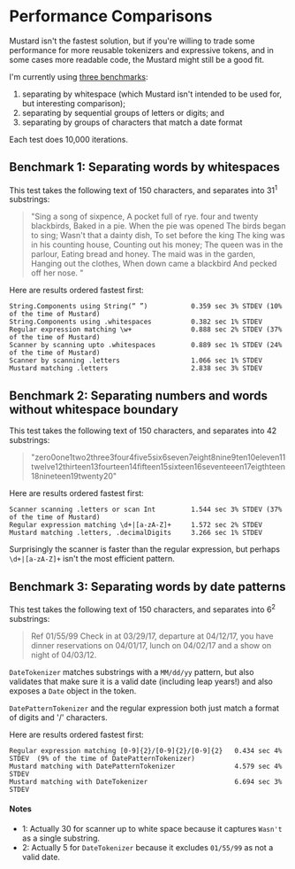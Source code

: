 # Performance Comparisons

Mustard isn't the fastest solution, but if you're willing to trade some performance for more reusable tokenizers and expressive tokens, and in some cases more readable code, the Mustard might still be a good fit.

I'm currently using [three benchmarks](/Tests/PerformanceTests.swift):

1. separating by whitespace (which Mustard isn't intended to be used for, but interesting comparison);
2. separating by sequential groups of letters or digits; and
3. separating by groups of characters that match a date format

Each test does 10,000 iterations.

## Benchmark 1: Separating words by whitespaces

This test takes the following text of 150 characters, and separates into 31<sup>1</sup> substrings:

> "Sing a song of sixpence, A pocket full of rye. four and twenty blackbirds, Baked in a pie. When the pie was opened The birds began to sing; Wasn't that a dainty dish, To set before the king The king was in his counting house, Counting out his money; The queen was in the parlour, Eating bread and honey. The maid was in the garden, Hanging out the clothes, When down came a blackbird And pecked off her nose. "

Here are results ordered fastest first:

````
String.Components using String(“ ”)           0.359 sec 3% STDEV (10% of the time of Mustard)
String.Components using .whitespaces          0.382 sec 1% STDEV
Regular expression matching \w+               0.888 sec 2% STDEV (37% of the time of Mustard)
Scanner by scanning upto .whitespaces         0.889 sec 1% STDEV (24% of the time of Mustard)
Scanner by scanning .letters                  1.066 sec 1% STDEV
Mustard matching .letters                     2.838 sec 3% STDEV
````

## Benchmark 2: Separating numbers and words without whitespace boundary

This test takes the following text of 150 characters, and separates into 42 substrings:

> "zero0one1two2three3four4five5six6seven7eight8nine9ten10eleven11twelve12thirteen13fourteen14fifteen15sixteen16seventeeen17eigthteen18nineteen19twenty20"

Here are results ordered fastest first:

````
Scanner scanning .letters or scan Int         1.544 sec 3% STDEV (37% of the time of Mustard)
Regular expression matching \d+|[a-zA-Z]+     1.572 sec 2% STDEV
Mustard matching .letters, .decimalDigits     3.266 sec 1% STDEV
````

Surprisingly the scanner is faster than the regular expression, but perhaps `\d+|[a-zA-Z]+` isn't the most efficient pattern.

## Benchmark 3: Separating words by date patterns

This test takes the following text of 150 characters, and separates into 6<sup>2</sup> substrings:

> Ref 01/55/99 Check in at 03/29/17, departure at 04/12/17, you have dinner reservations on 04/01/17, lunch on 04/02/17 and a show on night of 04/03/12.

`DateTokenizer` matches substrings with a `MM/dd/yy` pattern, but also validates that make sure it is a valid
date (including leap years!) and also exposes a `Date` object in the token.

`DatePatternTokenizer` and the regular expression both just match a format of digits and '/' characters.

Here are results ordered fastest first:

````
Regular expression matching [0-9]{2}/[0-9]{2}/[0-9]{2}   0.434 sec 4% STDEV  (9% of the time of DatePatternTokenizer)
Mustard matching with DatePatternTokenizer               4.579 sec 4% STDEV
Mustard matching with DateTokenizer                      6.694 sec 3% STDEV
````

#### Notes

- 1: Actually 30 for scanner up to white space because it captures `Wasn't` as a single substring.
- 2: Actually 5 for `DateTokenizer` because it excludes `01/55/99` as not a valid date.
